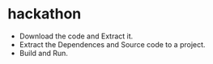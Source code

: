 # hackathon
- Download the code and Extract it.
- Extract the Dependences and Source code to a project.
- Build and Run.
